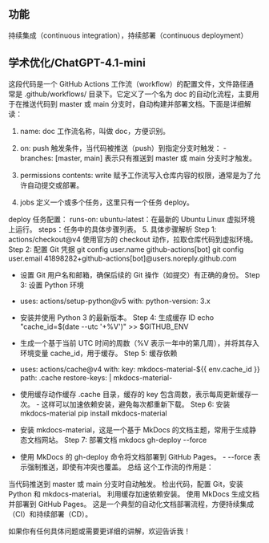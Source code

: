 ## 功能
持续集成（continuous integration），持续部署（continuous deployment）


## 学术优化/ChatGPT-4.1-mini

这段代码是一个 GitHub Actions 工作流（workflow）的配置文件，文件路径通常是 .github/workflows/ 目录下。它定义了一个名为 doc 的自动化流程，主要用于在推送代码到 master 或 main 分支时，自动构建并部署文档。下面是详细解读：

1. name: doc
工作流名称，叫做 doc，方便识别。

2. on: push
触发条件，当代码被推送（push）到指定分支时触发： - branches: [master, main] 表示只有推送到 master 或 main 分支时才触发。

3. permissions
contents: write 赋予工作流写入仓库内容的权限，通常是为了允许自动提交或部署。
4. jobs
定义一个或多个任务，这里只有一个任务 deploy。

deploy 任务配置：
runs-on: ubuntu-latest：在最新的 Ubuntu Linux 虚拟环境上运行。
steps：任务中的具体步骤列表。
5. 具体步骤解析
Step 1: actions/checkout@v4
使用官方的 checkout 动作，拉取仓库代码到虚拟环境。
Step 2: 配置 Git 凭据
git config user.name github-actions[bot]
git config user.email 41898282+github-actions[bot]@users.noreply.github.com
 
- 设置 Git 用户名和邮箱，确保后续的 Git 操作（如提交）有正确的身份。
Step 3: 设置 Python 环境
- uses: actions/setup-python@v5
  with:
    python-version: 3.x
 
- 安装并使用 Python 3 的最新版本。
Step 4: 生成缓存 ID
echo "cache_id=$(date --utc '+%V')" >> $GITHUB_ENV
 
- 生成一个基于当前 UTC 时间的周数（%V 表示一年中的第几周），并将其存入环境变量 cache_id，用于缓存。
Step 5: 缓存依赖
- uses: actions/cache@v4
  with:
    key: mkdocs-material-${{ env.cache_id }}
    path: .cache
    restore-keys: |
      mkdocs-material-
 
- 使用缓存动作缓存 .cache 目录，缓存的 key 包含周数，表示每周更新缓存一次。 - 这样可以加速依赖安装，避免每次都重新下载。
Step 6: 安装 mkdocs-material
pip install mkdocs-material
 
- 安装 mkdocs-material，这是一个基于 MkDocs 的文档主题，常用于生成静态文档网站。
Step 7: 部署文档
mkdocs gh-deploy --force
 
- 使用 MkDocs 的 gh-deploy 命令将文档部署到 GitHub Pages。 - --force 表示强制推送，即使有冲突也覆盖。
总结
这个工作流的作用是：

当代码推送到 master 或 main 分支时自动触发。
检出代码，配置 Git，安装 Python 和 mkdocs-material。
利用缓存加速依赖安装。
使用 MkDocs 生成文档并部署到 GitHub Pages。
这是一个典型的自动化文档部署流程，方便持续集成（CI）和持续部署（CD）。

如果你有任何具体问题或需要更详细的讲解，欢迎告诉我！